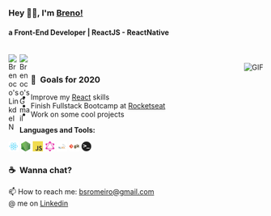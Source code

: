 ### Hey 👋🏽, I'm [Breno!](https://www.linkedin.com/in/brenoromeiro/) 
#### a Front-End Developer | ReactJS - ReactNative

<br/>


<a href="https://www.linkedin.com/in/brenoromeiro/">
  <img align="left" alt="Brenoco's LinkdeIN" width="22px" src="https://cdn.jsdelivr.net/npm/simple-icons@v3/icons/linkedin.svg" />
</a>

<a href="bsromeiro@gmail.com">
  <img align="left" alt="Brenoco's Gmail" width="22px" src="https://cdn.jsdelivr.net/npm/simple-icons@v3/icons/gmail.svg" />
</a>


<br />

<img align="right" alt="GIF" src="https://gist.githubusercontent.com/obrenoco/e0c383130c9cfbb8b2d98e1adf472348/raw/74445e8ce219e8fe5f6c19c87c67b0fd9c23e7ec/aboutmee.gif" />

### 🔭&nbsp; Goals for 2020
- Improve my [React](https://reactnative.dev/docs/getting-started) skills
- Finish Fullstack Bootcamp at [Rocketseat](https://rocketseat.com.br/)
- Work on some cool projects

**Languages and Tools:**  

<code><img height="20" src="https://raw.githubusercontent.com/github/explore/80688e429a7d4ef2fca1e82350fe8e3517d3494d/topics/react/react.png"></code>
<code><img height="20" src="https://raw.githubusercontent.com/github/explore/80688e429a7d4ef2fca1e82350fe8e3517d3494d/topics/nodejs/nodejs.png"></code>
<code><img height="20" src="https://raw.githubusercontent.com/github/explore/80688e429a7d4ef2fca1e82350fe8e3517d3494d/topics/javascript/javascript.png"></code>
<code><img height="20" src="https://raw.githubusercontent.com/github/explore/5c058a388828bb5fde0bcafd4bc867b5bb3f26f3/topics/graphql/graphql.png"></code>
<code><img height="20" src="https://raw.githubusercontent.com/github/explore/80688e429a7d4ef2fca1e82350fe8e3517d3494d/topics/mysql/mysql.png"></code>
<code><img height="20" src="https://raw.githubusercontent.com/github/explore/80688e429a7d4ef2fca1e82350fe8e3517d3494d/topics/git/git.png"></code>
<code><img height="20" src="https://raw.githubusercontent.com/github/explore/80688e429a7d4ef2fca1e82350fe8e3517d3494d/topics/terminal/terminal.png"></code>

### ☕️&nbsp; Wanna chat? 
📫 How to reach me: bsromeiro@gmail.com
<br/>
@ me on [Linkedin](https://www.linkedin.com/in/brenoromeiro/)

